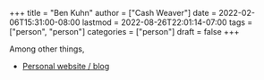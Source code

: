 +++
title = "Ben Kuhn"
author = ["Cash Weaver"]
date = 2022-02-06T15:31:00-08:00
lastmod = 2022-08-26T22:01:14-07:00
tags = ["person", "person"]
categories = ["person"]
draft = false
+++

Among other things,

-   [Personal website / blog](https://www.benkuhn.net/)
